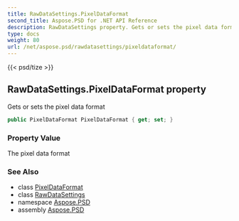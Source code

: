 ```yaml
---
title: RawDataSettings.PixelDataFormat
second_title: Aspose.PSD for .NET API Reference
description: RawDataSettings property. Gets or sets the pixel data format
type: docs
weight: 80
url: /net/aspose.psd/rawdatasettings/pixeldataformat/
---
```

{{< psd/tize >}}
## RawDataSettings.PixelDataFormat property

Gets or sets the pixel data format

```csharp
public PixelDataFormat PixelDataFormat { get; set; }
```

### Property Value

The pixel data format

### See Also

* class [PixelDataFormat](../../pixeldataformat/)
* class [RawDataSettings](../)
* namespace [Aspose.PSD](../../rawdatasettings/)
* assembly [Aspose.PSD](../../../)


